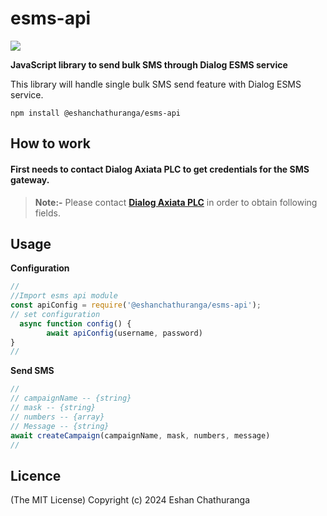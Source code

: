 # esms-api

![](https://img.shields.io/badge/Release-1.0.1-green)

**JavaScript library to send bulk SMS through Dialog ESMS service**

This library will handle single bulk SMS send feature with Dialog ESMS service.

`npm install @eshanchathuranga/esms-api `

## How to work

#### First needs to contact Dialog Axiata PLC to get credentials for the SMS gateway.

> **Note:-** Please contact [**Dialog Axiata PLC**](https://esms.dialog.lk/) in order to obtain following fields.
 

## Usage

**Configuration**

```javascript
//
//Import esms api module
const apiConfig = require('@eshanchathuranga/esms-api');
// set configuration
  async function config() {
        await apiConfig(username, password)
}
//
```

**Send SMS**

```javascript
//
// campaignName -- {string}
// mask -- {string}
// numbers -- {array}
// Message -- {string}
await createCampaign(campaignName, mask, numbers, message)
//
```

## Licence

(The MIT License)
Copyright (c) 2024 Eshan Chathuranga
